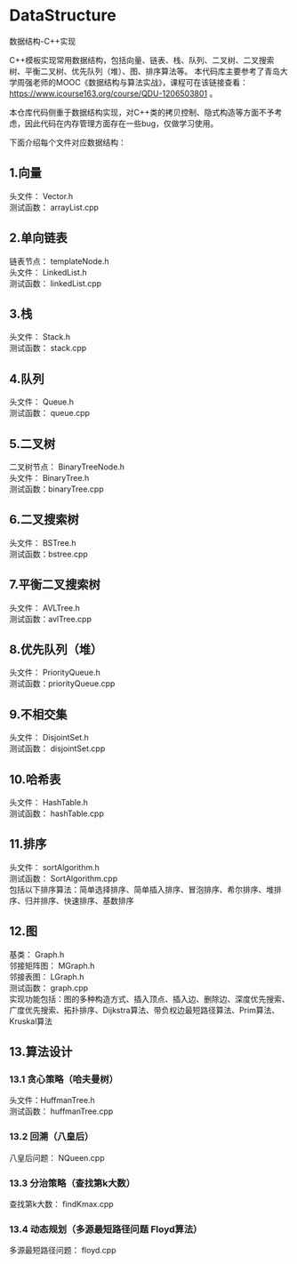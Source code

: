 # DataStructure
数据结构-C++实现

C++模板实现常用数据结构，包括向量、链表、栈、队列、二叉树、二叉搜索树、平衡二叉树、优先队列（堆）、图、排序算法等。
本代码库主要参考了青岛大学周强老师的MOOC《数据结构与算法实战》，课程可在该链接查看： https://www.icourse163.org/course/QDU-1206503801 。

本仓库代码侧重于数据结构实现，对C++类的拷贝控制、隐式构造等方面不予考虑，因此代码在内存管理方面存在一些bug，仅做学习使用。

下面介绍每个文件对应数据结构：
## 1.向量
头文件： Vector.h  
测试函数： arrayList.cpp
## 2.单向链表
链表节点： templateNode.h  
头文件： LinkedList.h  
测试函数： linkedList.cpp
## 3.栈
头文件： Stack.h  
测试函数： stack.cpp
## 4.队列
头文件： Queue.h  
测试函数： queue.cpp
## 5.二叉树
二叉树节点： BinaryTreeNode.h  
头文件： BinaryTree.h  
测试函数：binaryTree.cpp
## 6.二叉搜索树
头文件： BSTree.h  
测试函数：bstree.cpp
## 7.平衡二叉搜索树
头文件： AVLTree.h  
测试函数：avlTree.cpp
## 8.优先队列（堆）
头文件： PriorityQueue.h  
测试函数：priorityQueue.cpp
## 9.不相交集
头文件： DisjointSet.h  
测试函数： disjointSet.cpp  
## 10.哈希表
头文件： HashTable.h  
测试函数： hashTable.cpp
## 11.排序
头文件： sortAlgorithm.h  
测试函数： SortAlgorithm.cpp  
包括以下排序算法：简单选择排序、简单插入排序、冒泡排序、希尔排序、堆排序、归并排序、快速排序、基数排序
## 12.图
基类： Graph.h  
邻接矩阵图： MGraph.h  
邻接表图： LGraph.h  
测试函数： graph.cpp  
实现功能包括：图的多种构造方式、插入顶点、插入边、删除边、深度优先搜索、广度优先搜索、拓扑排序、Dijkstra算法、带负权边最短路径算法、Prim算法、Kruskal算法
## 13.算法设计
### 13.1 贪心策略（哈夫曼树）
头文件：HuffmanTree.h  
测试函数： huffmanTree.cpp
### 13.2 回溯（八皇后）
八皇后问题： NQueen.cpp
### 13.3 分治策略（查找第k大数）
查找第k大数： findKmax.cpp
### 13.4 动态规划（多源最短路径问题 Floyd算法）
多源最短路径问题： floyd.cpp
